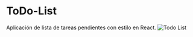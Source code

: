 # ToDo-List
Aplicación de lista de tareas pendientes con estilo en React.
![Todo List](https://user-images.githubusercontent.com/81115693/148650908-7bd44dd3-a0ca-4de5-bac0-83c720389fd9.JPG)
